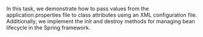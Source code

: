 In this task, we demonstrate how to pass values from the application.properties file to class attributes using an XML configuration file. 
Additionally, we implement the init and destroy methods for managing bean lifecycle in the Spring framework.
